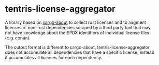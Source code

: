 # tentris-license-aggregator

A library based on [cargo-about](https://github.com/EmbarkStudios/cargo-about) to collect
rust licenses and to augment licenses of non-rust dependencies scraped by a third party tool that may
not have knowledge about the SPDX identifiers of individual license files (e.g. conan).

The output format is different to cargo-about, tentris-license-aggregator does not accumulate
all dependencies that have a specific license, instead it accumulates all licenses for each dependency.
